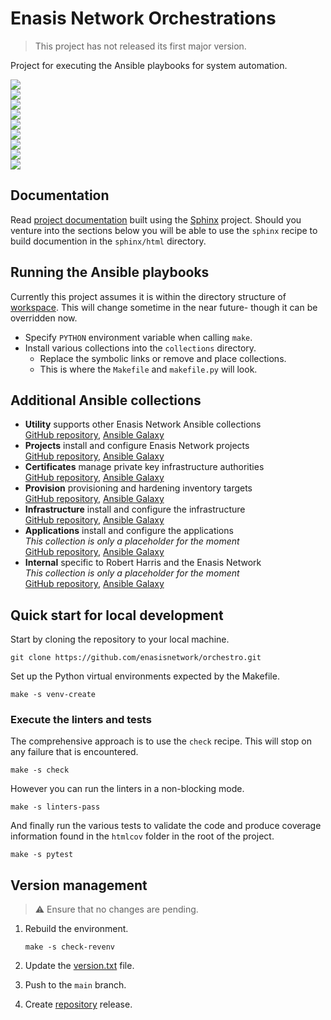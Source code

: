 # Enasis Network Orchestrations

> This project has not released its first major version.

Project for executing the Ansible playbooks for system automation.

<a href="https://enasisnetwork.github.io/orchestro/validate/flake8.txt"><img src="https://enasisnetwork.github.io/orchestro/badges/flake8.png"></a><br>
<a href="https://enasisnetwork.github.io/orchestro/validate/pylint.txt"><img src="https://enasisnetwork.github.io/orchestro/badges/pylint.png"></a><br>
<a href="https://enasisnetwork.github.io/orchestro/validate/ruff.txt"><img src="https://enasisnetwork.github.io/orchestro/badges/ruff.png"></a><br>
<a href="https://enasisnetwork.github.io/orchestro/validate/mypy.txt"><img src="https://enasisnetwork.github.io/orchestro/badges/mypy.png"></a><br>
<a href="https://enasisnetwork.github.io/orchestro/validate/yamllint.txt"><img src="https://enasisnetwork.github.io/orchestro/badges/yamllint.png"></a><br>
<a href="https://enasisnetwork.github.io/orchestro/validate/ansblint.txt"><img src="https://enasisnetwork.github.io/orchestro/badges/ansblint.png"></a><br>
<a href="https://enasisnetwork.github.io/orchestro/validate/pytest.txt"><img src="https://enasisnetwork.github.io/orchestro/badges/pytest.png"></a><br>
<a href="https://enasisnetwork.github.io/orchestro/validate/coverage.txt"><img src="https://enasisnetwork.github.io/orchestro/badges/coverage.png"></a><br>
<a href="https://enasisnetwork.github.io/orchestro/validate/sphinx.txt"><img src="https://enasisnetwork.github.io/orchestro/badges/sphinx.png"></a><br>

## Documentation
Read [project documentation](https://enasisnetwork.github.io/orchestro/sphinx)
built using the [Sphinx](https://www.sphinx-doc.org/) project.
Should you venture into the sections below you will be able to use the
`sphinx` recipe to build documention in the `sphinx/html` directory.

## Running the Ansible playbooks
Currently this project assumes it is within the directory structure
of [workspace](https://github.com/enasisnetwork/workspace). This will
change sometime in the near future- though it can be overridden now.
- Specify `PYTHON` environment variable when calling `make`.
- Install various collections into the `collections` directory.
  - Replace the symbolic links or remove and place collections.
  - This is where the `Makefile` and `makefile.py` will look.

## Additional Ansible collections
- **Utility** supports other Enasis Network Ansible collections<br>
  [GitHub repository](https://github.com/enasisnetwork/ansible-utility),
  [Ansible Galaxy](https://galaxy.ansible.com/ui/repo/published/enasisnetwork/utility)
- **Projects** install and configure Enasis Network projects<br>
  [GitHub repository](https://github.com/enasisnetwork/ansible-projects),
  [Ansible Galaxy](https://galaxy.ansible.com/ui/repo/published/enasisnetwork/projects)
- **Certificates** manage private key infrastructure authorities<br>
  [GitHub repository](https://github.com/enasisnetwork/ansible-certauth),
  [Ansible Galaxy](https://galaxy.ansible.com/ui/repo/published/enasisnetwork/certauth)
- **Provision** provisioning and hardening inventory targets<br>
  [GitHub repository](https://github.com/enasisnetwork/ansible-provision),
  [Ansible Galaxy](https://galaxy.ansible.com/ui/repo/published/enasisnetwork/provision)
- **Infrastructure** install and configure the infrastructure<br>
  [GitHub repository](https://github.com/enasisnetwork/ansible-domain),
  [Ansible Galaxy](https://galaxy.ansible.com/ui/repo/published/enasisnetwork/domain)
- **Applications** install and configure the applications<br>
  *This collection is only a placeholder for the moment*<br>
  [GitHub repository](https://github.com/enasisnetwork/ansible-appstack),
  [Ansible Galaxy](https://galaxy.ansible.com/ui/repo/published/enasisnetwork/appstack)
- **Internal** specific to Robert Harris and the Enasis Network<br>
  *This collection is only a placeholder for the moment*<br>
  [GitHub repository](https://github.com/enasisnetwork/ansible-internal),
  [Ansible Galaxy](https://galaxy.ansible.com/ui/repo/published/enasisnetwork/internal)

## Quick start for local development
Start by cloning the repository to your local machine.
```
git clone https://github.com/enasisnetwork/orchestro.git
```
Set up the Python virtual environments expected by the Makefile.
```
make -s venv-create
```

### Execute the linters and tests
The comprehensive approach is to use the `check` recipe. This will stop on
any failure that is encountered.
```
make -s check
```
However you can run the linters in a non-blocking mode.
```
make -s linters-pass
```
And finally run the various tests to validate the code and produce coverage
information found in the `htmlcov` folder in the root of the project.
```
make -s pytest
```

## Version management
> :warning: Ensure that no changes are pending.

1. Rebuild the environment.
   ```
   make -s check-revenv
   ```

1. Update the [version.txt](orchestro/version.txt) file.

1. Push to the `main` branch.

1. Create [repository](https://github.com/enasisnetwork/orchestro) release.
